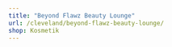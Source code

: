 ```yaml
---
title: "Beyond Flawz Beauty Lounge"
url: /cleveland/beyond-flawz-beauty-lounge/
shop: Kosmetik
---
```

